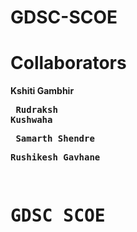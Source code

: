 # GDSC-SCOE

# Collaborators
**Kshiti Gambhir**  <pre> **Rudraksh Kushwaha**  <pre> **Samarth Shendre** <pre> **Rushikesh Gavhane**<br>


# GDSC SCOE
